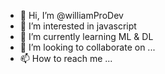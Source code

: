 - 👋 Hi, I’m @williamProDev
- 👀 I’m interested in javascript
- 🌱 I’m currently learning ML & DL
- 💞️ I’m looking to collaborate on ...
- 📫 How to reach me ...

<!---
williamProDev/williamProDev is a ✨ special ✨ repository because its `README.md` (this file) appears on your GitHub profile.
You can click the Preview link to take a look at your changes.
--->
